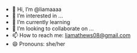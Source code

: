 - 👋 Hi, I’m @liamaaaa
- 👀 I’m interested in ...
- 🌱 I’m currently learning 
- 💞️ I’m looking to collaborate on ...
- 📫 How to reach me: liamathews08@gmail.com
- 😄 Pronouns: she/her
  
<!---
liamaaaa/liamaaaa is a ✨ special ✨ repository because its `README.md` (this file) appears on your GitHub profile.
You can click the Preview link to take a look at your changes.
--->
